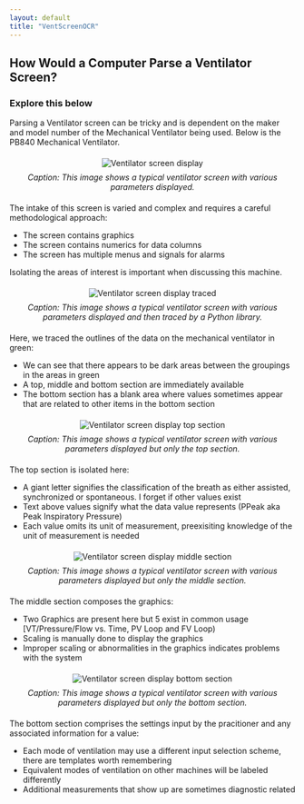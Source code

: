 ```yaml
---
layout: default
title: "VentScreenOCR"
---
```

<h2>How Would a Computer Parse a Ventilator Screen?</h2>

<h3>Explore this below</h3>

Parsing a Ventilator screen can be tricky and is dependent on the maker and model number of the Mechanical Ventilator being used. Below is the PB840 Mechanical Ventilator.

<div style="text-align: center; margin: 20px 0;">
  <img src="/info/ventscreen/image.png" alt="Ventilator screen display" style="max-width: 100%; height: auto;">
  <p style="font-style: italic; margin-top: 8px;">Caption: This image shows a typical ventilator screen with various parameters displayed.</p>
</div>

The intake of this screen is varied and complex and requires a careful methodological approach:
- The screen contains graphics
- The screen contains numerics for data columns
- The screen has multiple menus and signals for alarms

Isolating the areas of interest is important when discussing this machine.

<div style="text-align: center; margin: 20px 0;">
  <img src="/info/ventscreen/contours_debug.png" alt="Ventilator screen display traced" style="max-width: 100%; height: auto;">
  <p style="font-style: italic; margin-top: 8px;">Caption: This image shows a typical ventilator screen with various parameters displayed and then traced by a Python library.</p>
</div>

Here, we traced the outlines of the data on the mechanical ventilator in green:
- We can see that there appears to be dark areas between the groupings in the areas in green
- A top, middle and bottom section are immediately available
- The bottom section has a blank area where values sometimes appear that are related to other items in the bottom section

<div style="text-align: center; margin: 20px 0;">
  <img src="/info/ventscreen/top_section.png" alt="Ventilator screen display top section" style="max-width: 100%; height: auto;">
  <p style="font-style: italic; margin-top: 8px;">Caption: This image shows a typical ventilator screen with various parameters displayed but only the top section.</p>
</div>

The top section is isolated here:
- A giant letter signifies the classification of the breath as either assisted, synchronized or spontaneous. I forget if other values exist
- Text above values signify what the data value represents (PPeak aka Peak Inspiratory Pressure)
- Each value omits its unit of measurement, preexisiting knowledge of the unit of measurement is needed

<div style="text-align: center; margin: 20px 0;">
  <img src="/info/ventscreen/middle_section.png" alt="Ventilator screen display middle section" style="max-width: 100%; height: auto;">
  <p style="font-style: italic; margin-top: 8px;">Caption: This image shows a typical ventilator screen with various parameters displayed but only the middle section.</p>
</div>

The middle section composes the graphics:
- Two Graphics are present here but 5 exist in common usage [VT/Pressure/Flow vs. Time, PV Loop and FV Loop)
- Scaling is manually done to display the graphics
- Improper scaling or abnormalities in the graphics indicates problems with the system

<div style="text-align: center; margin: 20px 0;">
  <img src="/info/ventscreen/bottom_section.png" alt="Ventilator screen display bottom section" style="max-width: 100%; height: auto;">
  <p style="font-style: italic; margin-top: 8px;">Caption: This image shows a typical ventilator screen with various parameters displayed but only the bottom section.</p>
</div>

The bottom section comprises the settings input by the pracitioner and any associated information for a value:
- Each mode of ventilation may use a different input selection scheme, there are templates worth remembering
- Equivalent modes of ventilation on other machines will be labeled differently
- Additional measurements that show up are sometimes diagnostic related
